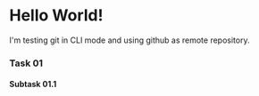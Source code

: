 # Hello World!

I'm testing git in CLI mode and using github as remote repository.


### Task 01
#### Subtask 01.1

